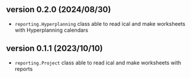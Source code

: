 ## version 0.2.0 (2024/08/30)

- `reporting.Hyperplanning` class able to read ical and make worksheets with Hyperplanning calendars

## version 0.1.1 (2023/10/10)

- `reporting.Project` class able to read ical and make worksheets with reports